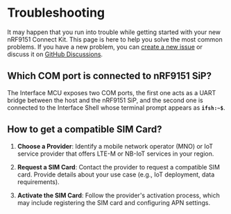 # Troubleshooting

It may happen that you run into trouble while getting started with your new nRF9151 Connect Kit. This page is here to help you solve the most common problems. If you have a new problem, you can [create a new issue] or discuss it on [GitHub Discussions].

## Which COM port is connected to nRF9151 SiP?

The Interface MCU exposes two COM ports, the first one acts as a UART bridge between the host and the nRF9151 SiP, and the second one is connected to the Interface Shell whose terminal prompt appears as __`ifsh:~$`__.

## How to get a compatible SIM Card?

1. __Choose a Provider__: Identify a mobile network operator (MNO) or IoT service provider that offers LTE-M or NB-IoT services in your region.

2. __Request a SIM Card__: Contact the provider to request a compatible SIM card. Provide details about your use case (e.g., IoT deployment, data requirements).

3. __Activate the SIM Card__: Follow the provider's activation process, which may include registering the SIM card and configuring APN settings.

[create a new issue]: https://github.com/makerdiary/nrf9151-connectkit/issues/new
[GitHub Discussions]: https://github.com/makerdiary/nrf9151-connectkit/discussions
